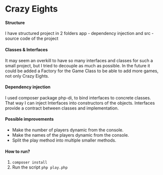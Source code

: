 # Crazy Eights

#### Structure

I have structured project in 2 folders app - dependency injection and src - source code of the project

#### Classes & Interfaces
It may seem an overkill to have so many interfaces and classes for such a small project, but I tried to decouple as much as possible.
In the future it could be added a Factory for the Game Class to be able to add more games, not only Crazy Eights.

#### Dependency injection
I used composer package php-di, to bind interfaces to concrete classes. That way I can inject Interfaces into constructors of the objects. Interfaces provide a contract between classes and implementation.

#### Possible improvements
- Make the number of players dynamic from the console.
- Make the names of the players dynamic from the console.
- Split the play method into multiple smaller methods.

#### How to run?
1. ```composer install```
2. Run the script ```php play.php```
